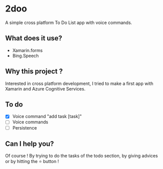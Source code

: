 
# 2doo
A simple cross platform To Do List app with voice commands.

## What does it use?
  - Xamarin.forms
  - Bing.Speech

## Why this project ?
Interested in cross platform development, I tried to make a first app with Xamarin and Azure Cognitive Services.

## To do
- [X] Voice command "add task [task]"
- [ ] Voice commands
- [ ] Persistence

## Can I help you?
Of course ! By trying to do the tasks of the todo section, by giving advices or by hitting the :star: button !

